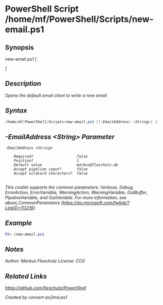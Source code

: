 # PowerShell Script /home/mf/PowerShell/Scripts/new-email.ps1

## Synopsis
new-email.ps1 [<address>]

## Description
Opens the default email client to write a new email

## Syntax
```powershell
/home/mf/PowerShell/Scripts/new-email.ps1 [[-EmailAddress] <String>] [<CommonParameters>]
```

## -EmailAddress &lt;String&gt; Parameter

```
-EmailAddress <String>
    
    Required?                    false
    Position?                    1
    Default value                markus@fleschutz.de
    Accept pipeline input?       false
    Accept wildcard characters?  false
```
## <CommonParameters>
This cmdlet supports the common parameters: Verbose, Debug, ErrorAction, ErrorVariable, WarningAction, WarningVariable, OutBuffer, PipelineVariable, and OutVariable. For more information, see about_CommonParameters (https://go.microsoft.com/fwlink/?LinkID=113216).

## Example
```powershell
PS>.\new-email.ps1
```


## Notes
Author:  Markus Fleschutz
License: CC0

## Related Links
https://github.com/fleschutz/PowerShell

*Created by convert-ps2md.ps1*
